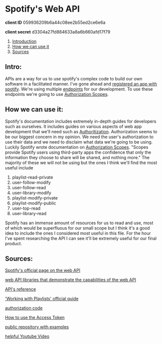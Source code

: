 # Spotify's Web API


**client ID** 059936209b6a44c08ee2b55ed2ce6e6a


**client secret** d3304a27fd884633a8a6b660afd17f79


1. [Introduction](#intro)
1. [How we can use it](#how-we-can-use-it)
1. [Sources](#sources)


## Intro:
APIs are a way for us to use spotify's complex code to build our own software in a facilitated manner. I've gone ahead and [registered an app with spotify](https://developer.spotify.com/dashboard/applications/059936209b6a44c08ee2b55ed2ce6e6a).  We're using multiple [endpoints](https://developer.spotify.com/documentation/web-api/reference/#/operations/search) for our development. To use these endpoints we're going to use [Authorization Scopes](https://developer.spotify.com/documentation/general/guides/authorization/scopes/).


## How we can use it:
 Spotify's documentation includes extremely in-depth guides for developers such as ourselves. It includes guides on various aspects of web app development that we'll need such as [Authoritization](https://developer.spotify.com/documentation/general/guides/authorization/). Authorization seems to be our biggest concern in my opinion. We need the user's authorization to use their data and we need to disclaim what data we're going to be using. Luckily Spotify wrote documentation on [Authorization Scopes](https://developer.spotify.com/documentation/general/guides/authorization/scopes/). "Scopes provide Spotify users using third-party apps the confidence that only the information they choose to share will be shared, and nothing more." The majority of these we will not be using but the ones I think we'll find the most useful include
 1.   playlist-read-private
 1. user-follow-modify
 1. user-follow-read
 1. user-library-modify
 1. playlist-modify-private
1. playlist-modify-public
1. user-top-read
1. user-library-read


Spotify has an immense amount of resources for us to read and use, most of which would be superfluous for our small scope but I think it's a good idea to include the ones I considered most useful in this file. For the hour I've spent researching the API I can see it'll be extremely useful for our final product.


## Sources:


[Spotify's official page on the web API](https://developer.spotify.com/documentation/web-api/)


[web API libraries that demonstrate the capabilities of the web API](https://developer.spotify.com/documentation/web-api/libraries/)


[API's reference](https://developer.spotify.com/documentation/web-api/reference/#/)


['Working with Playlists' official guide](https://developer.spotify.com/documentation/general/guides/working-with-playlists/)


[authorization code](https://developer.spotify.com/documentation/general/guides/authorization/code-flow/)


[How to use the Access Token](https://developer.spotify.com/documentation/general/guides/authorization/use-access-token/)


[public repository with examples](https://github.com/spotify/web-api-examples)


[helpful Youtube Video](https://www.youtube.com/watch?v=1vR3m0HupGI)



